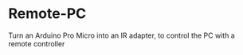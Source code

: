 # Remote-PC
Turn an Arduino Pro Micro into an IR adapter, to control the PC with a remote controller
